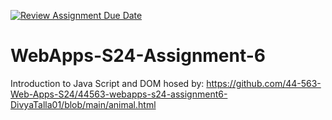 [![Review Assignment Due Date](https://classroom.github.com/assets/deadline-readme-button-24ddc0f5d75046c5622901739e7c5dd533143b0c8e959d652212380cedb1ea36.svg)](https://classroom.github.com/a/1Z6dGCon)
# WebApps-S24-Assignment-6
Introduction to Java Script and DOM
hosed by:
https://github.com/44-563-Web-Apps-S24/44563-webapps-s24-assignment6-DivyaTalla01/blob/main/animal.html
